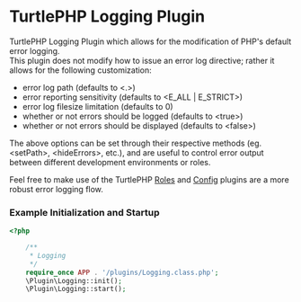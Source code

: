 TurtlePHP Logging Plugin
===

TurtlePHP Logging Plugin which allows for the modification of PHP's
default error logging.  
This plugin does not modify how to issue an error log directive; rather
it allows for the following customization:

 - error log path (defaults to \<.\>)
 - error reporting sensitivity (defaults to \<E_ALL | E_STRICT\>)
 - error log filesize limitation (defaults to 0)
 - whether or not errors should be logged (defaults to \<true\>)
 - whether or not errors should be displayed (defaults to \<false\>)

The above options can be set through their respective methods (eg. \<setPath\>,
\<hideErrors\>, etc.), and are useful to control error output between different
development environments or roles.

Feel free to make use of the TurtlePHP
[Roles](https://github.com/onassar/TurtlePHP-RolesPlugin) and
[Config](https://github.com/onassar/TurtlePHP-ConfigPlugin) plugins are a more
robust error logging flow.

### Example Initialization and Startup
``` php
<?php

    /**
     * Logging
     */
    require_once APP . '/plugins/Logging.class.php';
    \Plugin\Logging::init();
    \Plugin\Logging::start();

```
